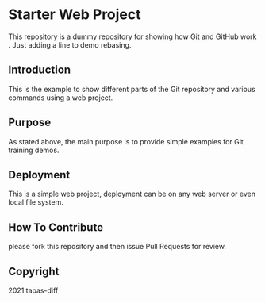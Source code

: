 # Starter Web Project

This repository is a dummy repository for showing how Git and GitHub work . Just adding a line to demo rebasing.

## Introduction

This is the example to show different parts of the Git repository and various commands using a web project.

## Purpose

As stated above, the main purpose is to provide simple examples for Git training demos.
## Deployment

This is a simple web project, deployment can be on any web server or even local file system.

## How To Contribute

please fork this repository and then issue Pull Requests for review.

## Copyright

2021 tapas-diff
